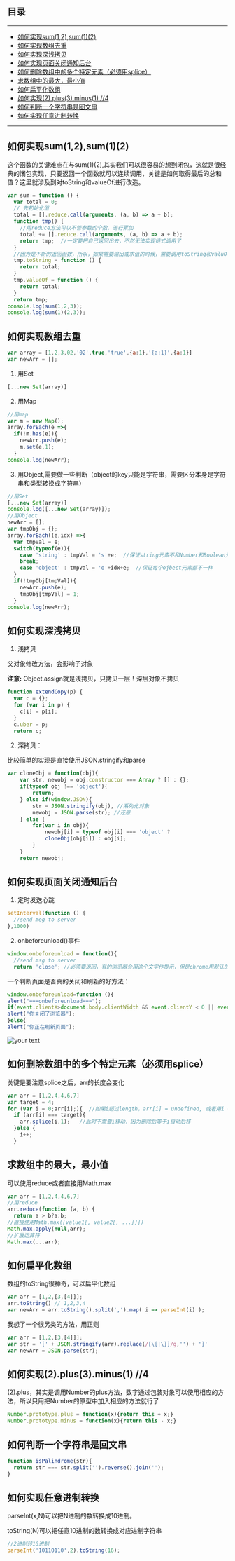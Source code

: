 ## 目录
---
- [如何实现sum(1,2),sum(1)(2)](#如何实现sum1,2,sum12)
- [如何实现数组去重](#如何实现数组去重)
- [如何实现深浅拷贝](#如何实现深浅拷贝)
- [如何实现页面关闭通知后台](#如何实现页面关闭通知后台)
- [如何删除数组中的多个特定元素（必须用splice）](#如何删除数组中的多个特定元素必须用splice)
- [求数组中的最大，最小值](#求数组中的最大，最小值)
- [如何扁平化数组](#如何扁平化数组)
- [如何实现(2).plus(3).minus(1) //4](#如何实现2plus3minus1-//4)
- [如何判断一个字符串是回文串](#如何判断一个字符串是回文串)
- [如何实现任意进制转换](#如何实现任意进制转换)
---

## 如何实现sum(1,2),sum(1)(2)

这个函数的关键难点在与sum(1)(2),其实我们可以很容易的想到闭包，这就是很经典的闭包实现，只要返回一个函数就可以连续调用，关键是如何取得最后的总和值？这里就涉及到对toString和valueOf进行改造。

```js
var sum = function () {
  var total = 0;
  // 先初始化值
  total = [].reduce.call(arguments, (a, b) => a + b);
  function tmp() {
    //用reduce方法可以不管参数的个数，进行累加
    total += [].reduce.call(arguments, (a, b) => a + b);
    return tmp;  //一定要把自己返回出去，不然无法实现链式调用了
  }
  //因为是不断的返回函数，所以，如果需要输出或求值的时候，需要调用toString和valuOf
  tmp.toString = function () {
    return total;
  }
  tmp.valueOf = function () {
    return total;
  }
  return tmp;
console.log(sum(1,2,3));
console.log(sum(1)(2,3));
```

## 如何实现数组去重

```js
var array = [1,2,3,02,'02',true,'true',{a:1},'{a:1}',{a:1}]
var newArr = [];
```

1. 用Set

```js
[...new Set(array)]
```

2. 用Map

```js
//用map
var m = new Map();
array.forEach(e =>{
  if(!m.has(e)){
    newArr.push(e);
    m.set(e,1);
  }
console.log(newArr);
```

3. 用Object,需要做一些判断（object的key只能是字符串，需要区分本身是字符串和类型转换成字符串）

```js
//用Set
[...new Set(array)]
console.log([...new Set(array)]);
//用Object
newArr = [];
var tmpObj = {};
array.forEach((e,idx) =>{
  var tmpVal = e;
  switch(typeof(e)){
    case 'string' : tmpVal = 's'+e;  //保证string元素不和Number和Boolean元素一样
    break;
    case 'object' : tmpVal = 'o'+idx+e;  //保证每个ojbect元素都不一样
  }
  if(!tmpObj[tmpVal]){
    newArr.push(e);
    tmpObj[tmpVal] = 1;
  }
console.log(newArr);
```

## 如何实现深浅拷贝

1. 浅拷贝

父对象修改方法，会影响子对象 

**注意:** Object.assign就是浅拷贝，只拷贝一层！深层对象不拷贝

```js
function extendCopy(p) {　　　　
  var c = {};　　　　
  for (var i in p) {　　　　　　
    c[i] = p[i];　　　　
  }　　　　
  c.uber = p;　　　　
  return c;　　
```

2. 深拷贝：

比较简单的实现是直接使用JSON.stringify和parse

```js
var cloneObj = function(obj){
    var str, newobj = obj.constructor === Array ? [] : {};
    if(typeof obj !== 'object'){
        return;
    } else if(window.JSON){
        str = JSON.stringify(obj), //系列化对象
        newobj = JSON.parse(str); //还原
    } else {
        for(var i in obj){
            newobj[i] = typeof obj[i] === 'object' ? 
            cloneObj(obj[i]) : obj[i]; 
        }
    }
    return newobj;
```

## 如何实现页面关闭通知后台

1. 定时发送心跳

```js
setInterval(function () {
  //send meg to server
},1000)
```

2. onbeforeunload()事件

```js
window.onbeforeunload = function(){
  //send msg to server
  return 'close'; //必须要返回，有的浏览器会用这个文字作提示，但是chrome用默认的
```

一个判断页面是否真的关闭和刷新的好方法： 

```js
window.onbeforeunload=function (){ 
alert("===onbeforeunload==="); 
if(event.clientX>document.body.clientWidth && event.clientY < 0 || event.altKey){ 
alert("你关闭了浏览器"); 
}else{ 
alert("你正在刷新页面"); 
```

![your text](http://o7bk1ffzo.bkt.clouddn.com/1500819726098)

## 如何删除数组中的多个特定元素（必须用splice）

关键是要注意splice之后，arr的长度会变化

```js
var arr = [1,2,4,4,6,7]
var target = 4;
for (var i = 0;arr[i];){  //如果i超过length，arr[i] = undefined, 或者用i < arr.length也行，length会动态变化
  if (arr[i] === target){
    arr.splice(i,1);   //此时不需要i移动，因为删除后等于i自动后移
  }else {
    i++;
  }
```

## 求数组中的最大，最小值

可以使用reduce或者直接用Math.max

```js
var arr = [1,2,4,4,6,7]
//用reduce
arr.reduce(function (a, b) {
  return a > b?a:b;
//直接使用Math.max([value1[, value2[, ...]]])
Math.max.apply(null,arr);
//扩展运算符
Math.max(...arr);
```

## 如何扁平化数组

数组的toString很神奇，可以扁平化数组

```js
var arr = [1,2,[3,[4]]];
arr.toString() // 1,2,3,4
var newArr = arr.toString().split(',').map( i => parseInt(i) );
```

我想了一个很另类的方法，用正则

```js
var arr = [1,2,[3,[4]]];
var str = '[' + JSON.stringify(arr).replace(/[\[|\]]/g,'') + ']'
var newArr = JSON.parse(str);
```

## 如何实现(2).plus(3).minus(1) //4

(2).plus，其实是调用Number的plus方法，数字通过包装对象可以使用相应的方法，所以只用把Number的原型中加入相应的方法就行了

```js
Number.prototype.plus = function(x){return this + x;}
Number.prototype.minus = function(x){return this - x;}
```

## 如何判断一个字符串是回文串

```js
function isPalindrome(str){
  return str === str.split('').reverse().join('');
}
```

## 如何实现任意进制转换

parseInt(x,N)可以把N进制的数转换成10进制。

toString(N)可以把任意10进制的数转换成对应进制字符串

```js
//2进制转16进制
parseInt('10110110',2).toString(16);
```

